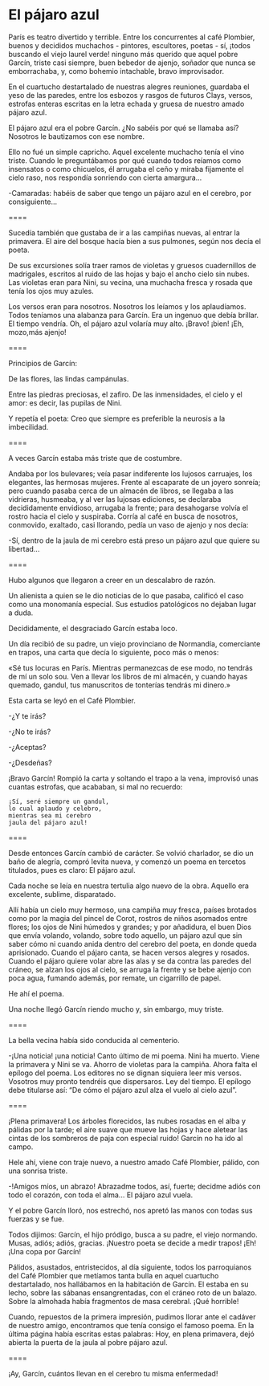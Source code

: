 # El pájaro azul

París es teatro divertido y terrible. Entre los concurrentes al café Plombier, buenos y decididos muchachos - pintores, escultores, poetas - sí, ¡todos buscando el viejo laurel verde! ninguno más querido que aquel pobre Garcín, triste casi siempre, buen bebedor de ajenjo, soñador que nunca se emborrachaba, y, como bohemio intachable, bravo improvisador.

En el cuartucho destartalado de nuestras alegres reuniones, guardaba el yeso de las paredes, entre los esbozos y rasgos de futuros Clays, versos, estrofas enteras escritas en la letra echada y gruesa de nuestro amado pájaro azul.

El pájaro azul era el pobre Garcín. ¿No sabéis por qué se llamaba así? Nosotros le bautizamos con ese nombre.

Ello no fué un simple capricho. Aquel excelente muchacho tenía el vino triste. Cuando le preguntábamos por qué cuando todos reíamos como insensatos o como chicuelos, él arrugaba el ceño y miraba fijamente el cielo raso, nos respondía sonriendo con cierta amargura...

-Camaradas: habéis de saber que tengo un pájaro azul en el cerebro, por consiguiente...


====


Sucedía también que gustaba de ir a las campiñas nuevas, al entrar la primavera. El aire del bosque hacía bien a sus pulmones, según nos decía el poeta.

De sus excursiones solía traer ramos de violetas y gruesos cuadernillos de madrigales, escritos al ruido de las hojas y bajo el ancho cielo sin nubes. Las violetas eran para Nini, su vecina, una muchacha fresca y rosada que tenía los ojos muy azules.

Los versos eran para nosotros. Nosotros los leíamos y los aplaudíamos. Todos teníamos una alabanza para Garcín. Era un ingenuo que debía brillar. El tiempo vendría. Oh, el pájaro azul volaría muy alto. ¡Bravo! ¡bien! ¡Eh, mozo,más ajenjo!


====


Principios de Garcín:

De las flores, las lindas campánulas.

Entre las piedras preciosas, el zafiro. De las inmensidades, el cielo y el amor: es decir, las pupilas de Nini.

Y repetía el poeta: Creo que siempre es preferible la neurosis a la imbecilidad.


====


A veces Garcín estaba más triste que de costumbre.

Andaba por los bulevares; veía pasar indiferente los lujosos carruajes, los elegantes, las hermosas mujeres. Frente al escaparate de un joyero sonreía; pero cuando pasaba cerca de un almacén de libros, se llegaba a las vidrieras, husmeaba, y al ver las lujosas ediciones, se declaraba decididamente envidioso, arrugaba la frente; para desahogarse volvía el rostro hacia el cielo y suspiraba. Corría al café en busca de nosotros, conmovido, exaltado, casi llorando, pedía un vaso de ajenjo y nos decía:

-Sí, dentro de la jaula de mi cerebro está preso un pájaro azul que quiere su libertad...


====


Hubo algunos que llegaron a creer en un descalabro de razón.

Un alienista a quien se le dio noticias de lo que pasaba, calificó el caso como una monomanía especial. Sus estudios patológicos no dejaban lugar a duda.

Decididamente, el desgraciado Garcín estaba loco.

Un día recibió de su padre, un viejo provinciano de Normandía, comerciante en trapos, una carta que decía lo siguiente, poco más o menos:

«Sé tus locuras en París. Mientras permanezcas de ese modo, no tendrás de mí un solo sou. Ven a llevar los libros de mi almacén, y cuando hayas quemado, gandul, tus manuscritos de tonterías tendrás mi dinero.»

Esta carta se leyó en el Café Plombier.

-¿Y te irás?

-¿No te irás?

-¿Aceptas?

-¿Desdeñas?

¡Bravo Garcín! Rompió la carta y soltando el trapo a la vena, improvisó unas cuantas estrofas, que acababan, si mal no recuerdo:

    ¡Sí, seré siempre un gandul,
    lo cual aplaudo y celebro,
    mientras sea mi cerebro
    jaula del pájaro azul!


====


Desde entonces Garcín cambió de carácter. Se volvió charlador, se dio un baño de alegría, compró levita nueva, y comenzó un poema en tercetos titulados, pues es claro: El pájaro azul.

Cada noche se leía en nuestra tertulia algo nuevo de la obra. Aquello era excelente, sublime, disparatado.

Allí había un cielo muy hermoso, una campiña muy fresca, países brotados como por la magia del pincel de Corot, rostros de niños asomados entre flores; los ojos de Nini húmedos y grandes; y por añadidura, el buen Dios que envía volando, volando, sobre todo aquello, un pájaro azul que sin saber cómo ni cuando anida dentro del cerebro del poeta, en donde queda aprisionado. Cuando el pájaro canta, se hacen versos alegres y rosados. Cuando el pájaro quiere volar abre las alas y se da contra las paredes del cráneo, se alzan los ojos al cielo, se arruga la frente y se bebe ajenjo con poca agua, fumando además, por remate, un cigarrillo de papel.

He ahí el poema.

Una noche llegó Garcín riendo mucho y, sin embargo, muy triste.


====


La bella vecina había sido conducida al cementerio.

-¡Una noticia! ¡una noticia! Canto último de mi poema. Nini ha muerto. Viene la primavera y Nini se va. Ahorro de violetas para la campiña. Ahora falta el epílogo del poema. Los editores no se dignan siquiera leer mis versos. Vosotros muy pronto tendréis que dispersaros. Ley del tiempo. El epílogo debe titularse así: “De cómo el pájaro azul alza el vuelo al cielo azul”.


====


¡Plena primavera! Los árboles florecidos, las nubes rosadas en el alba y pálidas por la tarde; el aire suave que mueve las hojas y hace aletear las cintas de los sombreros de paja con especial ruido! Garcín no ha ido al campo.

Hele ahí, viene con traje nuevo, a nuestro amado Café Plombier, pálido, con una sonrisa triste.

-!Amigos míos, un abrazo! Abrazadme todos, así, fuerte; decidme adiós con todo el corazón, con toda el alma... El pájaro azul vuela.

Y el pobre Garcín lloró, nos estrechó, nos apretó las manos con todas sus fuerzas y se fue.

Todos dijimos: Garcín, el hijo pródigo, busca a su padre, el viejo normando. Musas, adiós; adiós, gracias. ¡Nuestro poeta se decide a medir trapos! ¡Eh! ¡Una copa por Garcín!

Pálidos, asustados, entristecidos, al día siguiente, todos los parroquianos del Café Plombier que metíamos tanta bulla en aquel cuartucho destartalado, nos hallábamos en la habitación de Garcín. El estaba en su lecho, sobre las sábanas ensangrentadas, con el cráneo roto de un balazo. Sobre la almohada había fragmentos de masa cerebral. ¡Qué horrible!

Cuando, repuestos de la primera impresión, pudimos llorar ante el cadáver de nuestro amigo, encontramos que tenía consigo el famoso poema. En la última página había escritas estas palabras: Hoy, en plena primavera, dejó abierta la puerta de la jaula al pobre pájaro azul.


====


¡Ay, Garcín, cuántos llevan en el cerebro tu misma enfermedad! 